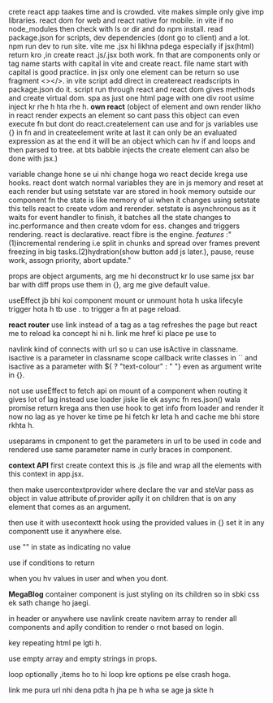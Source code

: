 crete react app taakes time and is crowded.
 vite makes simple only give imp libraries.
 react dom for web and react native for mobile.
 in vite if no node_modules then check with ls or dir and do npm install.
 read package.json for scripts, dev dependencies (dont go to client) and a lot.
 npm run dev to run site.
 vite me .jsx hi likhna pdega especially if jsx(html) return kro ,in create react .js/.jsx both work.
  fn that are components only or tag name starts with capital in vite and create react.
  file name start with capital is good practice.
  in jsx only one element can be return so use fragment <></>.
  in vite script add direct in createreact readscripts in package.json do it.
script run through react and react dom gives methods and create virtual dom.
spa as just one html page with one div root usime inject kr rhe h hta rhe h.
  **own react** (object of element and own render likho in react render expects an element so cant pass this object can even execute fn but dont do react.createlement can use and for js variables use {} in fn and in createelement write at last it can only be an evaluated expression as at the end it will be an object which can hv if and loops and then parsed to tree.  at bts babble injects the create element can also be done with jsx.)

  variable change hone se ui nhi change hoga wo react decide krega use hooks.
  react dont watch normal variables they are in js memory and reset at each render but using setstate var are stored in hook memory outside our component fn the state is like memory of ui when it changes using setstate this tells react to create vdom and rerender.
  setstate is asynchronous as it waits for event handler to finish, it batches all the state changes to inc.performance and then create vdom for ess. changes and triggers rendering.
  react is declarative.
  react fibre is the engine.
  *features* :"(1)incremental rendering i.e split in chunks and spread over frames prevent freezing in big tasks.(2)hydration(show button add js later.), pause, reuse work, assogn priority, abort update."

  props are object arguments, arg me hi deconstruct kr lo use same jsx bar bar with diff props use them in {}, arg me give default value.

  useEffect jb bhi koi component mount or unmount hota h uska lifecyle trigger hota h tb use . to trigger a fn at page reload.

  **react router**
  use link instead of a tag as a tag refreshes the page but react me to reload ka concept hi ni h.
  link me href ki place pe use to

  navlink kind of connects with url so u can use isActive in classname. isactive is a parameter in classname scope callback write classes in `` and isactive as a parameter with ${ ? "text-colour" : " "} even as argument write in {}. 

  not use useEffect to fetch api on mount of a component when routing it gives lot of lag instead use loader jiske lie ek async fn res.json() wala promise return krega ans then use hook to get info from loader and render it now no lag as ye hover ke time pe hi fetch kr leta h and cache me bhi store rkhta h.

  useparams in cmponent to get the parameters in url to be used in code and rendered use same parameter name in curly braces in component.

**context API**
first create context this is .js file and wrap all the elements with this context in app.jsx.

then make usercontextprovider where declare the var and steVar pass as object in value attribute of.provider aplly it on children that  is on any element that comes as an argument.

then use it with usecontextt hook using the provided values in {} set it in any componentt use it anywhere else.

use "" in state as indicating no value

use if conditions to return <div> when you hv values in user and when you dont.


**MegaBlog**
container component is just styling on its children so in sbki css ek sath change ho jaegi.

in header or anywhere use navlink create navitem array to render all components and aplly condition to render o rnot based on login.

key repeating html  pe lgti h.

use empty array and empty strings in props.

loop optionally ,items ho to hi loop kre options pe else crash hoga.

link me pura url nhi dena pdta h jha pe h wha se age ja skte h
